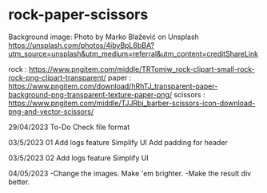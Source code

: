 # rock-paper-scissors

Background image: Photo by Marko Blažević on Unsplash
https://unsplash.com/photos/4ibyBpL6bBA?utm_source=unsplash&utm_medium=referral&utm_content=creditShareLink

rock : https://www.pngitem.com/middle/TRTomiw_rock-clipart-small-rock-rock-png-clipart-transparent/
paper : https://www.pngitem.com/download/hRhTJ_transparent-paper-background-png-transparent-texture-paper-png/
scissors : https://www.pngitem.com/middle/TJJRbi_barber-scissors-icon-download-png-and-vector-scissors/

29/04/2023
To-Do
Check file format

03/5/2023 01
Add logs feature
Simplify UI
Add padding for header

03/5/2023 02
Add logs feature
Simplify UI

04/05/2023
-Change the images. Make 'em brighter.
-Make the result div better.